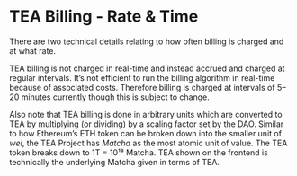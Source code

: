 # TEA Billing - Rate & Time

There are two technical details relating to how often billing is charged and at what rate.

TEA billing is not charged in real-time and instead accrued and charged at regular intervals. It’s not efficient to run the billing algorithm in real-time because of associated costs. Therefore billing is charged at intervals of 5–20 minutes currently though this is subject to change.

Also note that TEA billing is done in arbitrary units which are converted to TEA by multiplying (or dividing) by a scaling factor set by the DAO. Similar to how Ethereum’s ETH token can be broken down into the smaller unit of *wei*, the TEA Project has *Matcha* as the most atomic unit of value. The TEA token breaks down to 1T = 10¹⁸ Matcha. TEA shown on the frontend is technically the underlying Matcha given in terms of TEA.
